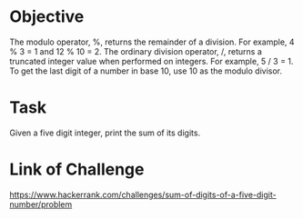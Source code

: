 # Objective

The modulo operator, %, returns the remainder of a division. For example, 4 % 3 = 1 and 12 % 10 = 2. The ordinary division operator, /, returns a truncated integer value when performed on integers. For example, 5 / 3 = 1. To get the last digit of a number in base 10, use 10 as the modulo divisor.

# Task

Given a five digit integer, print the sum of its digits.

# Link of Challenge

https://www.hackerrank.com/challenges/sum-of-digits-of-a-five-digit-number/problem